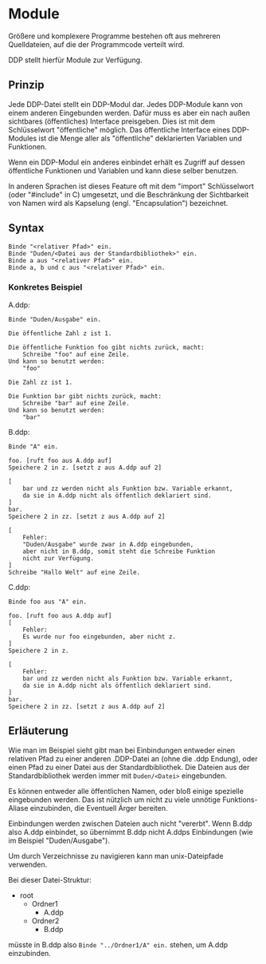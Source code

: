# Module

Größere und komplexere Programme bestehen oft aus mehreren Quelldateien, auf die der Programmcode verteilt wird.

DDP stellt hierfür Module zur Verfügung.

## Prinzip

Jede DDP-Datei stellt ein DDP-Modul dar.
Jedes DDP-Module kann von einem anderen Eingebunden werden.
Dafür muss es aber ein nach außen sichtbares (öffentliches) Interface preisgeben.
Dies ist mit dem Schlüsselwort "öffentliche" möglich.
Das öffentliche Interface eines DDP-Modules ist die Menge aller als "öffentliche" deklarierten Variablen und Funktionen.

Wenn ein DDP-Modul ein anderes einbindet erhält es Zugriff auf dessen öffentliche Funktionen und Variablen und kann diese
selber benutzen.

In anderen Sprachen ist dieses Feature oft mit dem "import" Schlüsselwort (oder "#include" in C) umgesetzt, und die Beschränkung der Sichtbarkeit von Namen wird als Kapselung (engl. "Encapsulation") bezeichnet.

## Syntax

```ddp
Binde "<relativer Pfad>" ein.
Binde "Duden/<Datei aus der Standardbibliothek>" ein.
Binde a aus "<relativer Pfad>" ein.
Binde a, b und c aus "<relativer Pfad>" ein.
```

### Konkretes Beispiel

A.ddp:
```ddp
Binde "Duden/Ausgabe" ein.

Die öffentliche Zahl z ist 1.

Die öffentliche Funktion foo gibt nichts zurück, macht:
	Schreibe "foo" auf eine Zeile.
Und kann so benutzt werden:
	"foo"

Die Zahl zz ist 1.

Die Funktion bar gibt nichts zurück, macht:
	Schreibe "bar" auf eine Zeile.
Und kann so benutzt werden:
	"bar"
```

B.ddp:
```ddp
Binde "A" ein.

foo. [ruft foo aus A.ddp auf]
Speichere 2 in z. [setzt z aus A.ddp auf 2]

[
	bar und zz werden nicht als Funktion bzw. Variable erkannt,
	da sie in A.ddp nicht als öffentlich deklariert sind.
]
bar. 
Speichere 2 in zz. [setzt z aus A.ddp auf 2]

[
	Fehler:
	"Duden/Ausgabe" wurde zwar in A.ddp eingebunden,
	aber nicht in B.ddp, somit steht die Schreibe Funktion
	nicht zur Verfügung.
]
Schreibe "Hallo Welt" auf eine Zeile.
```

C.ddp:
```ddp
Binde foo aus "A" ein.

foo. [ruft foo aus A.ddp auf]
[
	Fehler:
	Es wurde nur foo eingebunden, aber nicht z.
]
Speichere 2 in z.

[
	Fehler:
	bar und zz werden nicht als Funktion bzw. Variable erkannt,
	da sie in A.ddp nicht als öffentlich deklariert sind.
]
bar. 
Speichere 2 in zz. [setzt z aus A.ddp auf 2]
```

## Erläuterung

Wie man im Beispiel sieht gibt man bei Einbindungen entweder einen relativen Pfad zu einer anderen .DDP-Datei an (ohne die .ddp Endung),
oder einen Pfad zu einer Datei aus der Standardbibliothek. Die Dateien aus der Standardbibliothek werden immer mit `Duden/<Datei>` eingebunden.

Es können entweder alle öffentlichen Namen, oder bloß einige spezielle eingebunden werden.
Das ist nützlich um nicht zu viele unnötige Funktions-Aliase einzubinden, die Eventuell Ärger bereiten.

Einbindungen werden zwischen Dateien auch nicht "vererbt".
Wenn B.ddp also A.ddp einbindet, so übernimmt B.ddp nicht A.ddps Einbindungen (wie im Beispiel "Duden/Ausgabe").

Um durch Verzeichnisse zu navigieren kann man unix-Dateipfade verwenden.

Bei dieser Datei-Struktur:
- root
	- Ordner1
		- A.ddp
	- Ordner2
		- B.ddp

müsste in B.ddp also `Binde "../Ordner1/A" ein.` stehen, um A.ddp einzubinden.